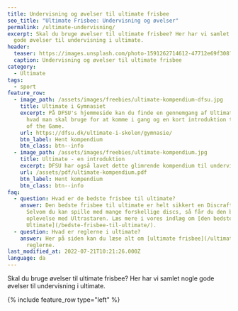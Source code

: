 ```yaml
---
title: Undervisning og øvelser til ultimate frisbee
seo_title: "Ultimate Frisbee: Undervisning og øvelser"
permalink: /ultimate-undervisning/
excerpt: Skal du bruge øvelser til ultimate frisbee? Her har vi samlet nogle
  gode øvelser til undervisning i ultimate.
header:
  teaser: https://images.unsplash.com/photo-1591262714612-47712e69f308?ixlib=rb-4.0.3&ixid=MnwxMjA3fDB8MHxwaG90by1wYWdlfHx8fGVufDB8fHx8&auto=format&fit=crop&h=300&w=400&q=10
  caption: Undervisning og øvelser til ultimate frisbee
category:
  - Ultimate
tags:
  - sport
feature_row:
  - image_path: /assets/images/freebies/ultimate-kompendium-dfsu.jpg
    title: Ultimate i Gymnasiet
    excerpt: På DFSU's hjemmeside kan du finde en gennemgang af Ultimate Frisbee,
      hvad man skal bruge for at komme i gang og en kort introduktion til Spirit
      of the Game.
    url: https://dfsu.dk/ultimate-i-skolen/gymnasie/
    btn_label: Hent kompendium
    btn_class: btn--info
  - image_path: /assets/images/freebies/ultimate-kompendium.jpg
    title: Ultimate - en introduktion
    excerpt: DFSU har også lavet dette glimrende kompendium til undervisning i Ultimate Frisbee. Der er også rigtig mange gode øvelser og forklaringer.
    url: /assets/pdf/ultimate-kompendium.pdf
    btn_label: Hent kompendium
    btn_class: btn--info
faq:
  - question: Hvad er de bedste frisbee til ultimate?
    answer: Den bedste frisbee til ultimate er helt sikkert en Discraft Ultrastar.
      Selvom du kan spille med mange forskellige discs, så får du den bedste
      oplevelse med Ultrastaren. Læs mere i vores indlæg om [den bedste disc til
      Ultimate](/bedste-frisbee-til-ultimate/).
  - question: Hvad er reglerne i ultimate?
    answer: Her på siden kan du læse alt om [ultimate frisbee](/ultimate/). Vi gennemgår også
      reglerne.
last_modified_at: 2022-07-21T10:21:26.000Z
language: da
---
```


Skal du bruge øvelser til ultimate frisbee? Her har vi samlet nogle gode øvelser til undervisning i ultimate.

{% include feature_row type="left" %}
